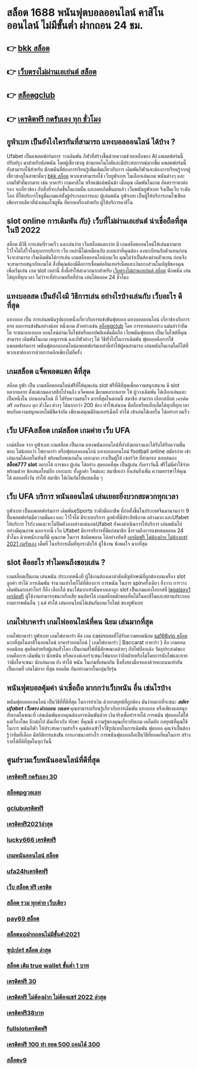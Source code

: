 # สล็อต 1688  พนันฟุตบอลออนไลน์  คาสิโนออนไลน์ ไม่มีขั้นต่ำ  ฝากถอน 24 ชม.

## 👉 [bkk สล็อต](https://mabet.net/)
## 👉 [เว็บตรงไม่ผ่านเอเย่นต์ สล็อต](https://member.mabet.net/?action=login)
## 👉 [สล็อตgclub](https://mabet.net/)
## 👉 [เครดิตฟรี กดรับเอง ทุก ชั่วโมง](https://mabet.net/credit-free-50/)

## ยูฟ่าเบท เป็นยังไงใครกันที่สามารถ แทงบอลออนไลน์  ได้บ้าง ?

Ufabet เป็นแพลตฟอร์มการ วางเดิมพัน กีฬาที่สร้างขึ้นด้วยความช่วยเหลือของ AI แพลตฟอร์มนี้ปรับปรุง มาสำหรับนักพนัน โดยผู้เชี่ยวชาญ ด้านเทคโนโลยีและมีประสบการณ์มากขึ้น แพลตฟอร์มนี้ยังสามารถใช้สำหรับ นักพนันที่ต้องการเรียนรู้เพิ่มเติมเกี่ยวกับการ เดิมพันกีฬาและต้องการเรียนรู้จากผู้เชี่ยวชาญในสาขานั้นๆ [bkk สล็อต](https://member.mabet.net/?action=login) พวกเขาสามารถใช้  เว็บยูฟ่าเบท ในเลือกเล่นเกม พนันต่างๆ และเกมกีฬาที่มากมาย เช่น บาคาร่า เกมคาสิโน หรือแม้แต่พนันม้า เมื่อคุณ เดิมพันในเกม อัตตราราคาต่อรอง จะเกี่ยวข้อง กับสิ่งที่จะเกิดขึ้นในเกมนั้น และเคยเกิดขึ้นมาแล้ว  เว็บพนันยูฟ่าเบท จึงเป็นเว็บ ระดับโลก ที่ให้บริการโซลูชั่นเกมแก่ทั้งผู้ประกอบการและ ผู้เล่นพนัน ยูฟ่าเบท เป็นผู้ให้บริการเกมโซเชียลเพียงรายเดียวที่นำเสนอโซลูชั่น  ที่ครบเครื่องสำหรับ ผู้ให้บริการคาสิโน 


##  slot online การเดิมพัน กับ} เว็บที่ไม่ผ่านเอเย่นต์ น่าเชื่อถือที่สุดในปี 2022 

 สล็อต  มีวิธี การเล่นที่รวดเร็ว  และเล่นง่าย เว็บสล็อตแตกง่าย มี เกมสล็อตออนไลน์ให้เล่นมากมาย ไว้ใจได้ใส่ใจในทุกการบริการ เว็บ เหล่านี้ไม่เหมือนกับ แบบเก่าที่คุณต้อง ลงทะเบียนกับตัวแทนก่อนจึงจะสามารถ เริ่มเดิมพันได้การเล่น เกมสล็อตออนไลน์บนเว็บ คุณไม่จำเป็นต้องผ่านตัวแทน ก่อนจึงจะสามารถสนุกกับเกมได้ สิ่งที่คุณต้องมีคือการเชื่อมต่ออินเทอร์เน็ตและเงินบางส่วนในบัญชีของคุณเพื่อเริ่มเล่น เกม slot เหล่านี้ สิ่งนี้ทำให้สะดวกมากสำหรับ [เว็บตรงไม่ผ่านเอเย่นต์ สล็อต](https://mabet.net/) นักพนัน เล่นได้ทุกที่ทุกเวลา ไม่ว่าจะที่ทำงานหรือที่บ้าน เล่นได้ตลอด 24 ชั่วโมง

##  แทงบอลสด  เป็นยังไงมี วิธีการเล่น อย่างไรบ้างเล่นกับ เว็บอะไร ดีที่สุด

แทงบอล เป็น การเล่นพนันรูปแบบหนึ่งเกี่ยวกับการแข่งขันฟุตบอล แทงบอลออนไลน์ เกี่ยวข้องกับการทาย ผลการแข่งขันอย่างน้อย หนึ่งเกม ตัวอย่างเช่น [สล็อตgclub](https://mabet.net/credit-free-50/) โดย การทายผลอย่าง แม่นยำว่าทีมใด จะชนะแทงบอล ออนไลน์ผ่านเว็บไซต์หรือแอปพลิเคชั่นมือถือ เว็บพนันฟุตบอล เป็นเว็บไซต์ที่คุณสามารถ เดิมพันในเกม เหตุการณ์ และกีฬาต่างๆ ได้ วิธีทั่วไปในการเดิมพัน ฟุตบอลคือการใช้แพลตฟอร์มการ พนันฟุตบอลออนไลน์แพลตฟอร์มเหล่านี้ทำให้ผู้คนสามารถ เล่นพนันในเกมใดก็ได้ที่พวกเขาต้องการด้วยการคลิกเพียงไม่กี่ครั้ง 

##  เกมสล็อต แจ็คพอตแตก ดีที่สุด

สล็อต  ยูฟ่า  เป็น เกมสล็อตออนไลน์ฟรีที่ให้คุณเล่น slot ฟรีที่ดีที่สุดเพื่อความสนุกสนาน มี slot  หลากหลาย ตั้งแต่เกมคลาสสิกไปจนถึง แจ็คพอต  มีเกมหลากหลาย ให้ ผู้วางเดิมพัน ได้เลือกเล่นและเป็นหนึ่งใน  บ่อนออนไลน์ ที่  ได้รับความสนใจ มากที่สุดในตอนนี้ สมาชิก   สามารถ เลือกสล็อต *เครดิตฟรี กดรับเอง ทุก ชั่วโมง* ต่างๆ ได้มากกว่า 200 ช่อง   ทำให้เล่นบน มือถือหรือแท็บเล็ตได้ทุกที่ทุกเวลา พบกับความสนุกแบบไม่มีขีดจำกัด เพียงแค่คุณมีอินเทอร์เน็ตก็ ทำได้ เข้าเล่นได้เลยใน ได้อย่างรวดเร็ว  


## เว็บ UFAสล็อต   เกม์สล็อต เกมค่าย เว็บ UFA

 เกม์สล็อต จาก ยูฟ่าเบท  เกมสล็อต เป็นเกม แทงพนันออนไลน์ที่กำลังมาแรงและได้รับได้รับความชื่นชอบ ไม่น้อยกว่า ไพ่บาคาร่า  หรือฟุตบอลออนไลน์ แทงบอลออนไลน์ football online  สมัครง่าย เข้าเล่นเกมได้เลยในทันที พร้อมกับพบเกมใน เยอะมาก เราเป็นผู้ให้ เซอร์วิส ที่สามารถ ตอบสนอง **สล็อต777 slot**  อยากได้  การของ ผู้เล่น ได้อย่าง สุดยอดที่สุด  เป็นผู้เล่น กับเราวันนี้ ฟรีไม่มีค่าใช้จ่าย พร้อมด้วย ข้อเสนอใหม่อีก เยอะแยะ ทั้งลูกค้า ใหม่และ สมาชิกเก่า ยิ่งเล่นยิ่งเพิ่ม ความหรรษาให้คุณได้ ตลอดทั้งวัน  ทำให้ สมาชิก ได้เงินกันไปแบบเต็ม ๆ


## เว็บ UFA บริการ พนันออนไลน์ เล่นเยอะยิ่งบวกสะดวกทุกเวลา

 ยูฟ่าเบท เป็นแพลตฟอร์มการ เดิมพันeSports ระดับมืออาชีพ ที่ก่อตั้งขึ้นในประเทศจีนมานานกว่า 9 ปีแพลตฟอร์มมีความมั่นคง และ ไว้ใจได้ มีระบบบริการ ลูกค้าที่มีประสิทธิภาพ  อย่างมาก และUfabet ให้บริการ ไร้กังวลและจะไม่ปิดตัวลงอย่างแน่นอนUfabet ยังคงดำเนินการให้บริการ เล่นพนันไปอย่างมีคุณภาพ นอกจากนี้ เว็บ Ufabet มีการบริการที่ดีแก่สมาชิก ซึ่งรวมถึงการแชทสดตลอด 24 ชั่วโมง ด้วยพนักงานที่มี  คุณภาพ ในการ ข้อผิดพลาด ได้อย่างทันที  [เครดิตฟรี ไม่ต้องฝาก ไม่ต้องแชร์ 2021 กดรับเอง](https://mabet.net/20-free-100/)  เต็มที่ ในบริการเต็มที่ทุกระดับให้ ผู้ใช้งาน  พึงพอใจ มากที่สุด 

##  slot  คืออะไร ทำไมคนถึงชอบเล่น ?

 เกมสล็อตเป็นเกม  เล่นพนัน ประเภทหนึ่งที่ ผู้ใช้งานต้องเดาลำดับสัญลักษณ์ที่ถูกต้องบนเครื่อง slot  ลูกค้า  ทำได้  การเดิมพัน จำนวนเท่าใดก็ได้ที่ต้องการ  การพนัน ในการ spinครั้งเดียว ยิ่งวาง  การวางเดิมพันมากเท่าไหร่ ก็ยิ่ง เลือกได้ ชนะได้มากเท่านั้นหากเดาถูก  slot เป็นเกมแห่งโอกาสที่ [lagalaxy1 เครดิตฟรี](https://mabet.net/register/) ผู้ใช้งานสามารถชนะหรือเสีย ธนบัตรได้  เกมสล็อตมักพบเห็นได้ในคาสิโนและสถานประกอบ  เกมการพนันอื่น ๆ แต่ ทำได้ เล่นออนไลน์ได้เช่นกันบนเว็บไชต์ ของยูฟ่าเบท 


##  เกมไพ่บาคาร่า  เกมไพ่ออนไลน์ที่คน นิยม เล่นมากที่สุด

 เกมไพ่บาคาร่า   ยูฟ่าเบท   เกมไพ่บาคาร่า  คือ เกม casinoสดที่ได้รับความยอดนิยม [sa168vip สล็อต](https://mabet.net/register/) มากที่สุดในคาสิโนออนไลน์  บาคาร่าออนไลน์ | เกมไพ่บาคาร่า | Baccarat บาคาร่า } คือ เกมยอดยอดนิยม สุดฮิตสำหรับผู้เล่นทั่วโลก เป็นเกมส์ไพ่ที่มีลักษณะคล้ายๆ กับไพ่ป๊อกเด้ง วัตถุประสงค์ของเกมคือการ เดิมพันว่า นักพนัน หรือแบงค์เกอร์จะชนะไพ่มากกว่าอีกฝ่ายหรือไม่โดยการนับไพ่และทายว่ามือใดจะชนะ นักเล่นเกม ยัง  ทำได้ พนัน ในเกมที่เสมอกัน ซึ่งทั้งสองมือจบลงด้วยคะแนนเท่ากัน เป็นเกมที่ เล่นไม่ยาก ที่สุด ยอดฮิต กันอย่างมากในกลุ่มวัยรุ่น


##  พนันฟุตบอลคุ้มค่า น่าเชื่อถือ มากกว่าเว็บพนัน อื่น เช่นไรบ้าง 

 พนันฟุตบอลออนไลน์ เป็นวิธีที่ที่ดีที่สุด ในการทำเงิน ด้วยกลยุทธ์ที่ถูกต้อง มันง่ายมากที่จะชนะ ***สมัคร ufabet เว็บตรง ฝากถอน วอเลท*** คุณสามารถเรียนรู้เกี่ยวกับการเดิมพัน  แทงบอล หรือเพียงแค่สนุกกับเกมในขณะที่ เล่นเดิมพันหากคุณต้องการเดิมพันด้วย เงินจริงเพื่อทำรายได้ การพนัน ฟุตบอลไม่ใช่แค่เรื่องโชค  อีกต่อไป มันเกี่ยวกับ ทักษะ ที่คุณมี ความรู้ของคุณเกี่ยวกับเกม  เคล็ดลับ กลยุทธ์ที่คุณใช้ ในการ พนันกีฬา ให้ประสบความสำเร็จ คุณต้องเข้าใจวิธีรูปแบบในการเดิมพัน ฟุตบอล คุณจำเป็นต้องรู้ว่าทีมที่เลือก  มีสถิติการแข่งขัน การเอาชนะอย่างไร การพนันฟุตบอลถือเป็นวิธีที่ยอดเยี่ยมในการ สร้างรายได้ที่ดีที่สุดในทุกวันนี้ 

## ศูนย์รวมเว็บพนันออนไลน์ที่ดีที่สุด

### [เครดิตฟรี กดรับเอง 30](https://atom.io/themes/สล็อตเว็บตรง%20MABET.net%20สมัคร%20ufabet%20ฝากขั้นต่ำ%20100%20008%20สล็อต%20สล็อตแตกหนัก%2020รับ100)
### [สล็อตpgวอเลท](https://atom.io/themes/สล็อตเว็บตรง%20MABET.net%20superslotvip%20เครดิตฟรี%2050%20otp%20008%20สล็อต%20สล็อตแตกหนัก%2020รับ100)
### [gclubเครดิตฟรี](https://atom.io/themes/สล็อตเว็บตรง%20MABET.net%203k%20สล็อต%20008%20สล็อต%20สล็อตแตกหนัก%2020รับ100)
### [เครดิตฟรี2021ล่าสุด](https://atom.io/themes/สล็อตเว็บตรง%20MABET.net%20สล็อต%20xo%20เว็บตรง%20ฝากถอน%20ไม่มี%20ขั้นต่ำ%20008%20สล็อต%20สล็อตแตกหนัก%2020รับ100)
### [lucky666 เครดิตฟรี](https://atom.io/themes/สล็อตเว็บตรง%20MABET.net%20ทดลองเล่น%20สล็อตpg%20008%20สล็อต%20สล็อตแตกหนัก%2020รับ100)
### [เกมพนันออนไลน์ สล็อต](https://atom.io/themes/สล็อตเว็บตรง%20MABET.net%20zombie%20สล็อต%20008%20สล็อต%20สล็อตแตกหนัก%2020รับ100)
### [ufa24hเครดิตฟรี](https://atom.io/themes/สล็อตเว็บตรง%20MABET.net%20สล็อต%20true%20wallet%20008%20สล็อต%20สล็อตแตกหนัก%2020รับ100)
### [เว็บ สล็อต ฟรี เครดิต](https://atom.io/themes/สล็อตเว็บตรง%20MABET.net%20รวมsuperslot%20เครดิตฟรี%2030%20ยืนยันเบอร์%20008%20สล็อต%20สล็อตแตกหนัก%2020รับ100)
### [สล็อต รวม ทุกค่าย เว็บเดียว](https://atom.io/themes/สล็อตเว็บตรง%20MABET.net%20เครดิตฟรี%2050%20ยืนยันเบอร์%20รับเครดิต%20เลย%20008%20สล็อต%20สล็อตแตกหนัก%2020รับ100)
### [pay69 สล็อต](https://atom.io/themes/สล็อตเว็บตรง%20MABET.net%20สล็อต%20เครดิตฟรี%2050%20กดรับเอง%20008%20สล็อต%20สล็อตแตกหนัก%2020รับ100)
### [สล็อตxoฝากถอนไม่มีขั้นต่ํา2021](https://atom.io/themes/สล็อตเว็บตรง%20MABET.net%20otp%20superslot%20เครดิตฟรี%2050%20008%20สล็อต%20สล็อตแตกหนัก%2020รับ100)
### [ซุปเปอร์ สล็อต ล่าสุด](https://atom.io/themes/สล็อตเว็บตรง%20MABET.net%20เครดิตฟรี%2050%20กดรับเอง%20ยืนยันเบอร์%20008%20สล็อต%20สล็อตแตกหนัก%2020รับ100)
### [สล็อต เติม true wallet ขั้นต่ำ 1 บาท](https://atom.io/themes/สล็อตเว็บตรง%20MABET.net%2099ราชา%20สล็อต%20008%20สล็อต%20สล็อตแตกหนัก%2020รับ100)
### [เครดิตฟรี 30](https://atom.io/themes/สล็อตเว็บตรง%20MABET.net%20สล็อต%20ทดลองเล่นฟรี%20ถอนได้%20008%20สล็อต%20สล็อตแตกหนัก%2020รับ100)
### [เครดิตฟรี ไม่ต้องฝาก ไม่ต้องแชร์ 2022 ล่าสุด](https://atom.io/themes/สล็อตเว็บตรง%20MABET.net%20สมัคร%20ufabet%20แจก%20008%20สล็อต%20สล็อตแตกหนัก%2020รับ100)
### [เครดิตฟรี38บาท](https://atom.io/themes/สล็อตเว็บตรง%20MABET.net%20ลาวา%20สล็อต%20008%20สล็อต%20สล็อตแตกหนัก%2020รับ100)
### [fullslotเครดิตฟรี](https://atom.io/themes/สล็อตเว็บตรง%20MABET.net%20lucabet888%20เครดิตฟรี%20008%20สล็อต%20สล็อตแตกหนัก%2020รับ100)
### [เครดิตฟรี 100 ทํา ยอด 500 ถอนได้ 300](https://atom.io/themes/สล็อตเว็บตรง%20MABET.net%20เว็บ%20สล็อต%20666%20008%20สล็อต%20สล็อตแตกหนัก%2020รับ100)
### [สล็อตv9](https://atom.io/themes/สล็อตเว็บตรง%20MABET.net%20superslot%20เครดิตฟรี%2050%20ไม่ต้องแชร์%202021%20008%20สล็อต%20สล็อตแตกหนัก%2020รับ100)